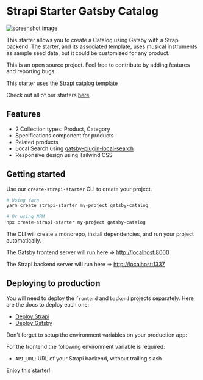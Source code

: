 # Strapi Starter Gatsby Catalog

![screenshot image](/screenshot.png)

This starter allows you to create a Catalog using Gatsby with a Strapi backend. The starter, and its associated template, uses musical instruments as sample seed data, but it could be customized for any product.

This is an open source project. Feel free to contribute by adding features and reporting bugs.

This starter uses the [Strapi catalog template](https://github.com/strapi/strapi-template-catalog)

Check out all of our starters [here](https://strapi.io/starters)

## Features

- 2 Collection types: Product, Category
- Specifications component for products
- Related products
- Local Search using [gatsby-plugin-local-search](https://www.gatsbyjs.com/plugins/gatsby-plugin-local-search/)
- Responsive design using Tailwind CSS

## Getting started

Use our `create-strapi-starter` CLI to create your project.

```sh
# Using Yarn
yarn create strapi-starter my-project gatsby-catalog

# Or using NPM
npx create-strapi-starter my-project gatsby-catalog
```

The CLI will create a monorepo, install dependencies, and run your project automatically.

The Gatsby frontend server will run here => [http://localhost:8000](http://localhost:8000)

The Strapi backend server will run here => [http://localhost:1337](http://localhost:1337)

## Deploying to production

You will need to deploy the `frontend` and `backend` projects separately. Here are the docs to deploy each one:

- [Deploy Strapi](https://strapi.io/documentation/developer-docs/latest/setup-deployment-guides/deployment.html#hosting-provider-guides)
- [Deploy Gatsby](https://www.gatsbyjs.com/docs/deploying-and-hosting/)

Don't forget to setup the environment variables on your production app:

For the frontend the following environment variable is required: 
- `API_URL`: URL of your Strapi backend, without trailing slash


Enjoy this starter!